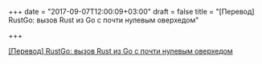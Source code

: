 +++
date = "2017-09-07T12:00:09+03:00"
draft = false
title = "[Перевод] RustGo: вызов Rust из Go с почти нулевым оверхедом"

+++

<p><a href="https://habrahabr.ru/post/337348/">[Перевод] RustGo: вызов Rust из Go с почти нулевым оверхедом</a></p>